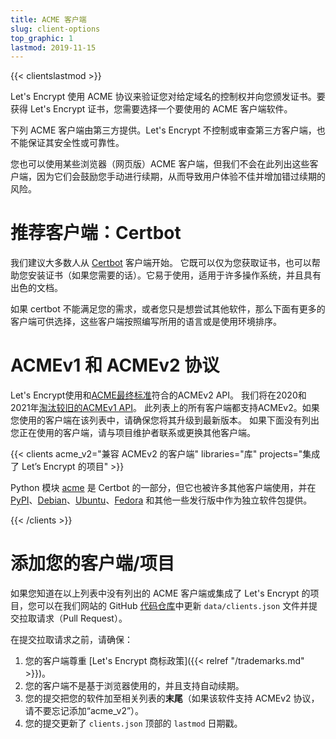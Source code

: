 ```yaml
---
title: ACME 客户端
slug: client-options
top_graphic: 1
lastmod: 2019-11-15
---
```


{{< clientslastmod >}}

Let's Encrypt 使用 ACME 协议来验证您对给定域名的控制权并向您颁发证书。要获得 Let's Encrypt 证书，您需要选择一个要使用的 ACME 客户端软件。

下列 ACME 客户端由第三方提供。Let's Encrypt 不控制或审查第三方客户端，也不能保证其安全性或可靠性。

您也可以使用某些浏览器（网页版）ACME 客户端，但我们不会在此列出这些客户端，因为它们会鼓励您手动进行续期，从而导致用户体验不佳并增加错过续期的风险。

# 推荐客户端：Certbot

我们建议大多数人从 [Certbot](https://certbot.eff.org/) 客户端开始。 它既可以仅为您获取证书，也可以帮助您安装证书（如果您需要的话）。它易于使用，适用于许多操作系统，并且具有出色的文档。

如果 certbot 不能满足您的需求，或者您只是想尝试其他软件，那么下面有更多的客户端可供选择，这些客户端按照编写所用的语言或是使用环境排序。

# ACMEv1 和 ACMEv2 协议

Let's Encrypt使用和[ACME最终标准](https://tools.ietf.org/html/rfc8555)符合的ACMEv2 API。 我们将在2020和2021年[淘汰较旧的ACMEv1 API](https://community.letsencrypt.org/t/end-of-life-plan-for-acmev1/88430/)。 此列表上的所有客户端都支持ACMEv2。如果您使用的客户端在该列表中，请确保您将其升级到最新版本。 如果下面没有列出您正在使用的客户端，请与项目维护者联系或更换其他客户端。

{{< clients acme_v2="兼容 ACMEv2 的客户端" libraries="库" projects="集成了 Let’s Encrypt 的项目" >}}

Python 模块 [acme](https://github.com/certbot/certbot/tree/master/acme) 是 Certbot 的一部分，但它也被许多其他客户端使用，并在 [PyPI](https://pypi.python.org/pypi/acme)、[Debian](https://packages.debian.org/search?keywords=python-acme)、[Ubuntu](https://launchpad.net/ubuntu/+source/python-acme)、[Fedora](https://bodhi.fedoraproject.org/updates/?packages=python-acme) 和其他一些发行版中作为独立软件包提供。

{{< /clients >}}

# 添加您的客户端/项目

如果您知道在以上列表中没有列出的 ACME 客户端或集成了 Let's Encrypt 的项目，您可以在我们网站的 GitHub [代码仓库](https://github.com/letsencrypt/website/)中更新 `data/clients.json` 文件并提交拉取请求（Pull Request）。

在提交拉取请求之前，请确保：

1. 您的客户端尊重 [Let's Encrypt 商标政策]({{< relref "/trademarks.md" >}})。
1. 您的客户端不是基于浏览器使用的，并且支持自动续期。
1. 您的提交把您的软件加至相关列表的**末尾**（如果该软件支持 ACMEv2 协议，请不要忘记添加“acme_v2”）。
1. 您的提交更新了 `clients.json` 顶部的 `lastmod` 日期戳。
